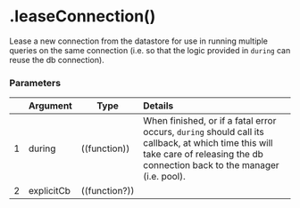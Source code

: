 # .leaseConnection()

Lease a new connection from the datastore for use in running multiple queries on the same connection (i.e. so that the logic provided in `during` can reuse the db connection).


### Parameters
|   |     Argument        | Type                | Details
|---|---------------------|---------------------|:------------|
| 1 |  during             |   ((function))      | When finished, or if a fatal error occurs, `during` should call its callback, at which time this will take care of releasing the db connection back to the manager (i.e. pool). |
| 2 |  explicitCb         |   ((function?))     |             |



<docmeta name="displayName" value=".leaseConnection()">
<docmeta name="pageType" value="method">
